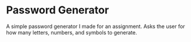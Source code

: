# Password Generator

A simple password generator I made for an assignment. Asks the user for how many letters, numbers, and symbols to generate.
